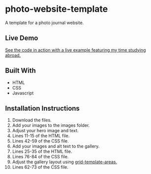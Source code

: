 # photo-website-template
A template for a photo journal website.

## Live Demo
[See the code in action with a live example featuring my time studying abroad.](https://korea.jasontuyen.com/)

## Built With
* HTML
* CSS
* Javascript

## Installation Instructions
1. Download the files.
2. Add your images to the images folder.
3. Adjust your hero image and text.
  1. Lines 11-15 of the HTML file.
  2. Lines 42-59 of the CSS file.
4. Add your images and alt text to the gallery.
  1. Lines 25-35 of the HTML file.
  2. Lines 76-84 of the CSS file.
5. Adjust the gallery layout using [grid-template-areas.](https://developer.mozilla.org/en-US/docs/Web/CSS/grid-template-areas)
  1. Lines 62-73 of the CSS file.
